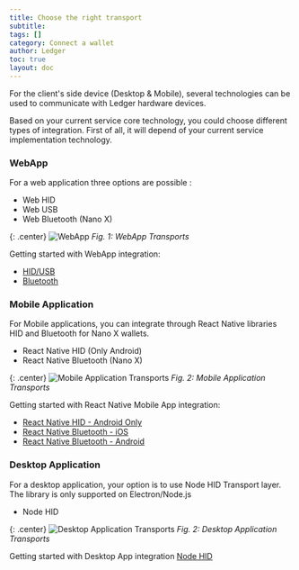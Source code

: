 ```yaml
---
title: Choose the right transport
subtitle: 
tags: []
category: Connect a wallet
author: Ledger
toc: true
layout: doc
---
```


For the client's side device (Desktop & Mobile), several technologies can be used to communicate with Ledger hardware devices.

Based on your current service core technology, you could choose different types of integration. First of all, it will depend of your current service implementation technology.

### WebApp
For a web application three options are possible :
- Web HID
- Web USB
- Web Bluetooth (Nano X)

{: .center}
![WebApp](../images/webAppsummary.png)
*Fig. 1: WebApp Transports*

Getting started with WebApp integration:
 - [HID/USB](../web-hid-usb)
 - [Bluetooth](../web-bluetooth)
 

### Mobile Application
For Mobile applications, you can integrate through React Native libraries HID and Bluetooth for Nano X wallets.
- React Native HID (Only Android)
- React Native Bluetooth (Nano X)

{: .center}
![Mobile Application Transports](../images/mobile-integration.png)
*Fig. 2: Mobile Application Transports*

Getting started with React Native Mobile App integration:
 - [React Native HID - Android Only](../react-native-android-hid)
 - [React Native Bluetooth - iOS](../react-native-bluetooth-android)
 - [React Native Bluetooth - Android](../react-native-bluetooth-ios)

### Desktop Application
For a desktop application, your option is to use Node HID Transport layer. The library is only supported on Electron/Node.js
- Node HID


{: .center}
![Desktop Application Transports](../images/desktop-integration.png)
*Fig. 2: Desktop Application Transports*

Getting started with Desktop App integration [Node HID](../node-electron-hid)
